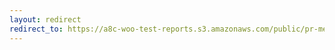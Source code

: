 ```yaml
---
layout: redirect
redirect_to: https://a8c-woo-test-reports.s3.amazonaws.com/public/pr-merge/41595/api/index.html
---
```

